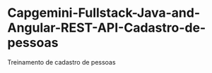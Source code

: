 # Capgemini-Fullstack-Java-and-Angular-REST-API-Cadastro-de-pessoas
Treinamento de cadastro de pessoas
